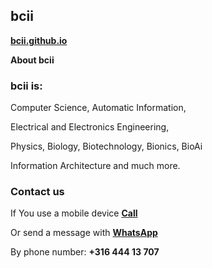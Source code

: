 ## <strong>bcii</strong>
<a href="https://bcii.github.io/"><strong>bcii.github.io</strong></a>
  
<strong>About bcii</strong>

### <strong>bcii is:</strong>

Computer Science, Automatic Information,

Electrical and Electronics Engineering,

Physics, Biology, Biotechnology, Bionics, BioAi

Information Architecture and much more.

### <strong>Contact us</strong>
If You use a mobile device <a href="tel:31644413707"><strong>Call</strong></a>

Or send a message with <a href="https://wa.me/31644413707" target="_blank" rel="noopener"><strong>WhatsApp</strong></a>

By phone number: <strong>+316 444 13 707</strong>
